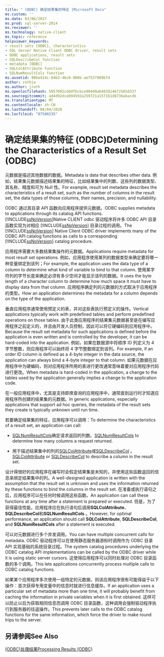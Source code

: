 ```yaml
---
title: " (ODBC) 确定结果集的特征 |Microsoft Docs"
ms.custom: ''
ms.date: 03/06/2017
ms.prod: sql-server-2014
ms.reviewer: ''
ms.technology: native-client
ms.topic: reference
helpviewer_keywords:
- result sets [ODBC], characteristics
- SQL Server Native Client ODBC driver, result sets
- ODBC applications, result sets
- SQLDescribeCol function
- metadata [ODBC]
- SQLColAttribute function
- SQLNumResultCols function
ms.assetid: 90be414c-04b3-46c0-906b-ae7537989b7d
author: rothja
ms.author: jroth
ms.openlocfilehash: 5957092cdddfbcbce904d9a6483914672565d337
ms.sourcegitcommit: ad4d92dce894592a259721a1571b1d8736abacdb
ms.translationtype: MT
ms.contentlocale: zh-CN
ms.lasthandoff: 08/04/2020
ms.locfileid: "87580235"
---
```

# <a name="determining-the-characteristics-of-a-result-set-odbc"></a><span data-ttu-id="52122-102">确定结果集的特征 (ODBC)</span><span class="sxs-lookup"><span data-stu-id="52122-102">Determining the Characteristics of a Result Set (ODBC)</span></span>
  <span data-ttu-id="52122-103">元数据是描述其他数据的数据。</span><span class="sxs-lookup"><span data-stu-id="52122-103">Metadata is data that describes other data.</span></span> <span data-ttu-id="52122-104">例如，结果集元数据描述结果集的特征，比如结果集中的列数、这些列的数据类型、其名称、精度和可为 Null 性。</span><span class="sxs-lookup"><span data-stu-id="52122-104">For example, result set metadata describes the characteristics of a result set, such as the number of columns in the result set, the data types of those columns, their names, precision, and nullability.</span></span>  
  
 <span data-ttu-id="52122-105">ODBC 通过其目录 API 函数向应用程序提供元数据。</span><span class="sxs-lookup"><span data-stu-id="52122-105">ODBC supplies metadata to applications through its catalog API functions.</span></span> <span data-ttu-id="52122-106">[!INCLUDE[ssNoVersion](../../includes/ssnoversion-md.md)]Native CLIENT odbc 驱动程序将许多 ODBC API 目录函数实现为对相应 [!INCLUDE[ssNoVersion](../../includes/ssnoversion-md.md)] 目录过程的调用。</span><span class="sxs-lookup"><span data-stu-id="52122-106">The [!INCLUDE[ssNoVersion](../../includes/ssnoversion-md.md)] Native Client ODBC driver implements many of the ODBC API catalog functions as calls to a corresponding [!INCLUDE[ssNoVersion](../../includes/ssnoversion-md.md)] catalog procedure.</span></span>  
  
 <span data-ttu-id="52122-107">应用程序需要大多数结果集操作的元数据。</span><span class="sxs-lookup"><span data-stu-id="52122-107">Applications require metadata for most result set operations.</span></span> <span data-ttu-id="52122-108">例如，应用程序使用某列的数据类型来确定要将哪一种变量绑定到该列；</span><span class="sxs-lookup"><span data-stu-id="52122-108">For example, the application uses the data type of a column to determine what kind of variable to bind to that column.</span></span> <span data-ttu-id="52122-109">使用某字符列的字节长度来确定必须有多少空间才能显示该列的数据。</span><span class="sxs-lookup"><span data-stu-id="52122-109">It uses the byte length of a character column to determine how much space it must have to display data from that column.</span></span> <span data-ttu-id="52122-110">应用程序确定列的元数据的方式取决于应用程序的类型。</span><span class="sxs-lookup"><span data-stu-id="52122-110">How an application determines the metadata for a column depends on the type of the application.</span></span>  
  
 <span data-ttu-id="52122-111">垂直应用程序通常使用预定义的表，并对这些表执行预定义的操作。</span><span class="sxs-lookup"><span data-stu-id="52122-111">Vertical applications typically work with predefined tables and perform predefined operations on those tables.</span></span> <span data-ttu-id="52122-112">由于此类应用程序的结果集元数据甚至是在编写应用程序之前定义的，并且由开发人员控制，因此可以将它硬编码到应用程序中。</span><span class="sxs-lookup"><span data-stu-id="52122-112">Because the result set metadata for such applications is defined before the application is even written and is controlled by the developer, it can be hard-coded into the application.</span></span> <span data-ttu-id="52122-113">例如，如果在数据源中将顺序 ID 列定义为 4 字节整数，则应用程序可以始终将 4 字节整数绑定到该列。</span><span class="sxs-lookup"><span data-stu-id="52122-113">For example, if an order ID column is defined as a 4-byte integer in the data source, the application can always bind a 4-byte integer to that column.</span></span> <span data-ttu-id="52122-114">如果元数据在应用程序中为硬编码，则对应用程序所用的表进行更改通常意味着要对应用程序代码进行更改。</span><span class="sxs-lookup"><span data-stu-id="52122-114">When metadata is hard-coded in the application, a change to the tables used by the application generally implies a change to the application code.</span></span>  
  
 <span data-ttu-id="52122-115">在一般应用程序中，尤其是支持即席查询的应用程序中，通常直到运行时才知道应用程序所创建的结果集的元数据。</span><span class="sxs-lookup"><span data-stu-id="52122-115">In generic applications, especially applications that support ad hoc queries, the metadata of the result sets they create is typically unknown until run time.</span></span>  
  
 <span data-ttu-id="52122-116">若要确定结果集的特征，应用程序可以调用：</span><span class="sxs-lookup"><span data-stu-id="52122-116">To determine the characteristics of a result set, an application can call:</span></span>  
  
-   <span data-ttu-id="52122-117">[SQLNumResultCols](../native-client-odbc-api/sqlnumresultcols.md)确定请求返回的列数。</span><span class="sxs-lookup"><span data-stu-id="52122-117">[SQLNumResultCols](../native-client-odbc-api/sqlnumresultcols.md) to determine how many columns a request returned.</span></span>  
  
-   <span data-ttu-id="52122-118">用于描述结果集中的列的[SQLColAttribute](../native-client-odbc-api/sqlcolattribute.md)或[SQLDescribeCol](../native-client-odbc-api/sqldescribecol.md) 。</span><span class="sxs-lookup"><span data-stu-id="52122-118">[SQLColAttribute](../native-client-odbc-api/sqlcolattribute.md) or [SQLDescribeCol](../native-client-odbc-api/sqldescribecol.md) to describe a column in the result set.</span></span>  
  
 <span data-ttu-id="52122-119">设计得很好的应用程序在编写时会假定结果集是未知的，并使用这些函数返回的信息来绑定结果集中的列。</span><span class="sxs-lookup"><span data-stu-id="52122-119">A well-designed application is written with the assumption that the result set is unknown and uses the information returned by these functions to bind the columns in the result set.</span></span> <span data-ttu-id="52122-120">在准备或执行语句之后，应用程序可以在任何时候调用这些函数。</span><span class="sxs-lookup"><span data-stu-id="52122-120">An application can call these functions at any time after a statement is prepared or executed.</span></span> <span data-ttu-id="52122-121">但是，为了获得最佳性能，应用程序应在执行语句后调用**SQLColAttribute**、 **SQLDescribeCol**和**SQLNumResultCols** 。</span><span class="sxs-lookup"><span data-stu-id="52122-121">However, for optimal performance, an application should call **SQLColAttribute**, **SQLDescribeCol**, and **SQLNumResultCols** after a statement is executed.</span></span>  
  
 <span data-ttu-id="52122-122">可以对元数据进行多个并发调用。</span><span class="sxs-lookup"><span data-stu-id="52122-122">You can have multiple concurrent calls for metadata.</span></span> <span data-ttu-id="52122-123">ODBC 驱动程序可以在使用静态服务器游标时调用作为 ODBC 目录 API 实现基础的系统目录过程。</span><span class="sxs-lookup"><span data-stu-id="52122-123">The system catalog procedures underlying the ODBC catalog API implementations can be called by the ODBC driver while it is using static server cursors.</span></span> <span data-ttu-id="52122-124">这使得应用程序可以同时处理对 ODBC 目录函数的多个调用。</span><span class="sxs-lookup"><span data-stu-id="52122-124">This lets applications concurrently process multiple calls to ODBC catalog functions.</span></span>  
  
 <span data-ttu-id="52122-125">如果某个应用程序多次使用一组特定的元数据，则该应用程序很有可能得益于以下操作：首次获得专用变量中的信息时就进行信息缓存。</span><span class="sxs-lookup"><span data-stu-id="52122-125">If an application uses a particular set of metadata more than one time, it will probably benefit from caching the information in private variables when it is first obtained.</span></span> <span data-ttu-id="52122-126">这样可以防止以后为获取相同信息而调用 ODBC 目录函数，这种调用会强制驱动程序执行到服务器的往返操作。</span><span class="sxs-lookup"><span data-stu-id="52122-126">This prevents later calls to the ODBC catalog functions for the same information, which force the driver to make round trips to the server.</span></span>  
  
## <a name="see-also"></a><span data-ttu-id="52122-127">另请参阅</span><span class="sxs-lookup"><span data-stu-id="52122-127">See Also</span></span>  
 [<span data-ttu-id="52122-128">&#40;ODBC&#41;处理结果</span><span class="sxs-lookup"><span data-stu-id="52122-128">Processing Results &#40;ODBC&#41;</span></span>](processing-results-odbc.md)  
  
  
